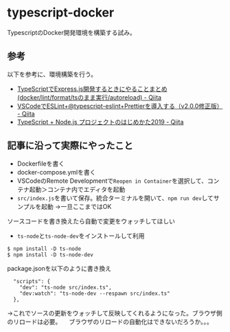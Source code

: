 # typescript-docker

TypescriptのDocker開発環境を構築する試み。

## 参考
以下を参考に、環境構築を行う。

- [TypeScriptでExpress.js開発するときにやることまとめ (docker/lint/format/tsのまま実行/autoreload) - Qiita](https://qiita.com/techneconn/items/012bdf1b9ff3881546b3)
- [VSCodeでESLint+@typescript-eslint+Prettierを導入する（v2.0.0修正版） - Qiita](https://qiita.com/madono/items/a134e904e891c5cb1d20)
- [TypeScript + Node.js プロジェクトのはじめかた2019 - Qiita](https://qiita.com/notakaos/items/3bbd2293e2ff286d9f49)


## 記事に沿って実際にやったこと

* Dockerfileを書く
* docker-compose.ymlを書く
* VSCodeのRemote Developmentで`Reopen in Container`を選択して、コンテナ起動＞コンテナ内でエディタを起動
* `src/index.js`を書いて保存。統合ターミナルを開いて、`npm run dev`してサンプルを起動
→一旦ここまではOK

ソースコードを書き換えたら自動で変更をウォッチしてほしい
* `ts-node`と`ts-node-dev`をインストールして利用

```
$ npm install -D ts-node
$ npm install -D ts-node-dev
```

package.jsonを以下のように書き換え
```
  "scripts": {
    "dev": "ts-node src/index.ts",
    "dev:watch": "ts-node-dev --respawn src/index.ts"
  },
```
→これでソースの更新をウォッチして反映してくれるようになった。ブラウザ側のリロードは必要。
　ブラウザのリロードの自動化はできないだろうか。。。
